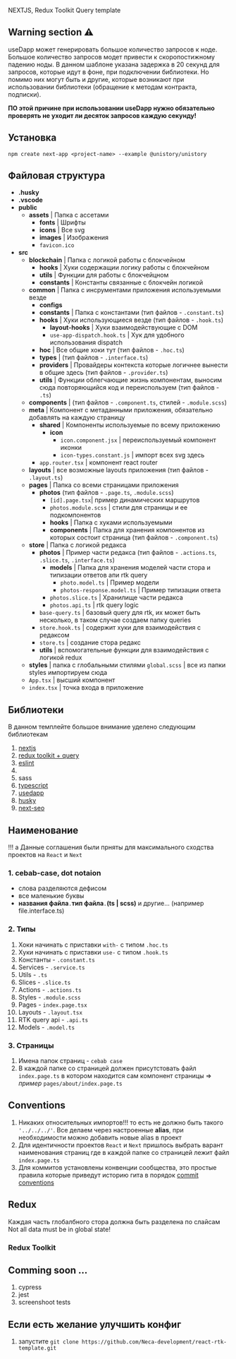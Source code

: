 NEXTJS, Redux Toolkit Query template

## Warning section ⚠
useDapp может генерировать большое количество запросов к ноде. Большое количество запросов модет привести к скоропостижному падению ноды. В данном шаблоне указана задержка в 20 секунд для запросов, которые идут в фоне, при подключении библиотеки. Но помимо них могут быть и другие, которые возникают при использовании библиотеки (обращение к методам контракта, подписки). 

**ПО этой причине при использовании useDapp нужно обязательно проверять не уходит ли десяток запросов каждую секунду!**

## Установка

```Shell
npm create next-app <project-name> --example @unistory/unistory

```

## Файловая структура
- **.husky**
- **.vscode**
- **public**
    - **assets** | Папка с ассетами
      - **fonts** | Шрифты
      - **icons** | Все svg
      - **images** | Изображения
      - `favicon.ico` 
- **src**
  - **blockchain** | Папка с логикой работы с блокчейном
    - **hooks** | Хуки содержащии логику работы с блокчейном
    - **utils** | Функции для работы с блокчейцном
    - **constants** | Константы связанные с блокчейн логикой
  - **common** | Папка с инсрументами приложения используемыми везде
    - **configs**
    - **constants** | Папка с константами (тип файлов - `.constant.ts`)
    - **hooks** | Хуки использующиеся везде (тип файлов - `.hook.ts`)
      - **layout-hooks** | Хуки взаимодействующие с DOM
      - `use-app-dispatch.hook.ts` | Хук для удобного использования dispatch
    - **hoc** | Все общие хоки тут (тип файлов - `.hoc.ts`)
    - **types** | (тип файлов - `.interface.ts`)
    - **providers** | Провайдеры контекста которые логичнее вынести в общие здесь (тип файлов - `.provider.ts`)
    - **utils** | Функции облегчающие жизнь компонентам, выносим сюда повторяющийся код и переиспользуем (тип файлов - `.ts`)
  - **components** | (тип файлов - `.component.ts`, стилей - `.module.scss`)
  - **meta** | Компонент с метаданными приложения, обязательно добавлять на каждую страницу
    - **shared** | Компоненты используемые по всему приложению
      - **icon**
        - `icon.component.jsx` | переиспользуемый компонент иконки
        - `icon-types.constant.js` | импорт всех svg здесь
    - `app.router.tsx` | компонент react router
  - **layouts** | все возможные layouts приложения (тип файлов - `.layout.ts`)
  - **pages** | Папка со всеми страницами приложения
    - **photos** (тип файлов - `.page.ts`, `.module.scss`)
      - `[id].page.tsx`| пример динамических маршрутов
      - `photos.module.scss` | стили для страницы и ее подкомпонентов
      - **hooks** | Папка с хуками используемыми
      - **components** | Папка для хранения компонентов из которых состоит страница (тип файлов - `.component.ts`)
  - **store** | Папка с логикой редакса 
    - **photos** | Пример части редакса (тип файлов - `.actions.ts`, `.slice.ts`, `.interface.ts`)
      - **models** | Папка для хранения моделей части стора и типизации ответов апи rtk query
        - `photo.model.ts` | Пример модели
        - `photos-response.model.ts` | Пример типизации ответа
      - `photos.slice.ts` | Хранилище части редакса
      - `photos.api.ts` | rtk query logic
    - `base-query.ts` | базовый query для rtk, их может быть несколько, в таком случае создаем папку queries
    - `store.hook.ts` | содержит хуки для взаимодействия с редаксом
    - `store.ts` | создание стора редакс
    - **utils** | вспомогательные функции для взаимодействия с логикой redux
  - **styles** | папка с глобальными стилями
    `global.scss` | все из папки styles импортируем сюда
  - `App.tsx` | высший компонент
  - `index.tsx` | точка входа в приложение

## Библиотеки

В данном темплейте большое внимание уделено следующим библиотекам

1. [nextjs](https://nextjs.org/docs/getting-started)
2. [redux toolkit + query](https://redux-toolkit.js.org/introduction/getting-started)
3. [eslint](https://eslint.org/docs/latest/rules/)
4. 
5. sass
6. [typescript](https://www.typescriptlang.org/docs/handbook/intro.html)
7. [usedapp](https://usedapp-docs.netlify.app/docs)
8. [husky](https://typicode.github.io/husky/#/)
9. [next-seo](https://github.com/garmeeh/next-seo)

## Наименование
!!! a Данные соглашения были прняты для максимального сходства проектов на `React` и `Next`

### 1. cebab-case, dot notaion
  - слова разделяются дефисом
  - все маленькие буквы
  - **названия файла**`.`**тип файла**`.`**(ts | scss)** и другие... (например file.interface.ts)
### 2. Типы
  1. Хоки начинать с приставки `with-` c типом `.hoc.ts`
  2. Хуки начинать с приставки `use-` c типом `.hook.ts`
  3. Константы - `.constant.ts`
  4. Services - `.service.ts`
  5. Utils - `.ts`
  6. Slices - `.slice.ts`
  7. Actions - `.actions.ts`
  8. Styles - `.module.scss`
  9. Pages - `index.page.tsx`
  10. Layouts - `.layout.tsx`
  11. RTK query api - `.api.ts`
  12. Models - `.model.ts`

### 3. Страницы  
  1. Имена папок страниц - `cebab case`
  2. В каждой папке со страницей должен присутстовать файл `index.page.ts` в котором находится сам компонент страницы => *пример* `pages/about/index.page.ts` 

## Conventions 
1. Никаких относительных импортов!!! то есть не должно быть такого `'../../../'`. Все делаем через настроенные **alias**, при необходимости можно добавить новые alias в проект
2. Для идентичности проектов `React` и `Next` пришлось выбрать варант наименования страниц где в каждой папке со страницей лежит файл `index.page.ts`
3. Для коммитов установлены конвенции сообщества, это простые правила которые приведут историю гита в порядок [commit conventions](https://www.conventionalcommits.org/en/v1.0.0/)

## Redux

Каждая часть глобалбного стора должна быть разделена по слайсам
Not all data must be in global state!

### Redux Toolkit

## Comming soon ...
1. cypress
2. jest
3. screenshoot tests



## Если есть желание улучшить конфиг

1. запустите `git clone https://github.com/Neca-development/react-rtk-template.git`


